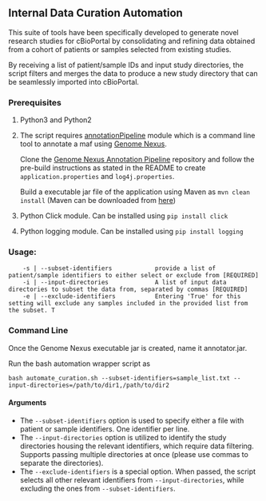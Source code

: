 ## Internal Data Curation Automation

This suite of tools have been specifically developed to generate novel research studies for cBioPortal by consolidating and refining data obtained from a cohort of patients or samples selected from existing studies.

By receiving a list of patient/sample IDs and input study directories, the script filters and merges the data to produce a new study directory that can be seamlessly imported into cBioPortal.

### Prerequisites

1. Python3 and Python2

2. The script requires [annotationPipeline](https://github.com/genome-nexus/genome-nexus-annotation-pipeline) module which is a command line tool to annotate a maf using [Genome Nexus](https://www.genomenexus.org/).

	Clone the [Genome Nexus Annotation Pipeline](https://github.com/genome-nexus/genome-nexus-annotation-pipeline) repository and follow the pre-build instructions as stated in the README to create `application.properties` and `log4j.properties`. 

	Build a executable jar file of the application using Maven as `mvn clean install` (Maven can be downloaded from [here](https://maven.apache.org/download.cgi))

3. Python Click module.
Can be installed using `pip install click`

4. Python logging module.
Can be installed using `pip install logging`

### Usage:
```
	-s | --subset-identifiers            provide a list of patient/sample identifiers to either select or exclude from [REQUIRED]
	-i | --input-directories             A list of input data directories to subset the data from, separated by commas [REQUIRED]
	-e | --exclude-identifiers           Entering 'True' for this setting will exclude any samples included in the provided list from the subset. T
```

### Command Line

Once the Genome Nexus executable jar is created, name it annotator.jar. 

Run the bash automation wrapper script as

```
bash automate_curation.sh --subset-identifiers=sample_list.txt --input-directories=/path/to/dir1,/path/to/dir2
```

#### Arguments
- The `--subset-identifiers` option is used to specify either a file with patient or sample identifiers. One identifier per line.
- The `--input-directories` option is utilized to identify the study directories housing the relevant identifiers, which require data filtering. Supports passing multiple directories at once (please use commas to separate the directories).
- The `--exclude-identifiers` is a special option. When passed, the script selects all other relevant identifiers from `--input-directories`, while excluding the ones from `--subset-identifiers`.
